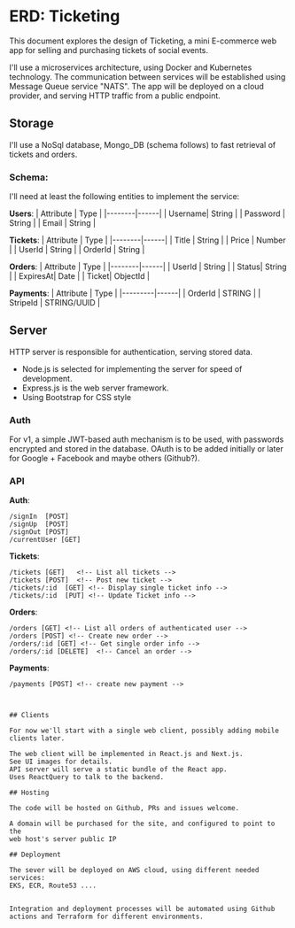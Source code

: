 # ERD: Ticketing

This document explores the design of Ticketing, a mini E-commerce web app for selling
and purchasing tickets of social events.

I'll use a microservices architecture, using Docker and Kubernetes technology. 
The communication between services will be established using Message Queue service "NATS".
The app will be deployed on a cloud provider, and serving HTTP traffic from
a public endpoint.

## Storage

I'll use a NoSql database, Mongo_DB (schema follows) to fast retrieval of tickets and orders.

### Schema:
I'll need at least the following entities to implement the service:

**Users**:
| Attribute | Type |
|--------|------|
| Username| String |
| Password | String |
| Email | String |

**Tickets**:
| Attribute | Type |
|--------|------|
| Title | String |
| Price | Number |
| UserId | String |
| OrderId | String |

**Orders**:
| Attribute | Type |
|--------|------|
| UserId | String |
| Status| String |
| ExpiresAt| Date |
| Ticket| ObjectId |

**Payments**:
| Attribute | Type |
|---------|------|
| OrderId | STRING |
| StripeId | STRING/UUID |


## Server

HTTP server is responsible for authentication, serving stored data.

- Node.js is selected for implementing the server for speed of development.
- Express.js is the web server framework.
- Using Bootstrap for CSS style


### Auth

For v1, a simple JWT-based auth mechanism is to be used, with passwords
encrypted and stored in the database. OAuth is to be added initially or later
for Google + Facebook and maybe others (Github?).

### API

**Auth**:

```
/signIn  [POST]
/signUp  [POST]
/signOut [POST]
/currentUser [GET]
```

**Tickets**:

```
/tickets [GET]   <!-- List all tickets -->
/tickets [POST]  <!-- Post new ticket -->
/tickets/:id  [GET] <!-- Display single ticket info -->
/tickets/:id  [PUT] <!-- Update Ticket info -->
```

**Orders**:

```
/orders [GET] <!-- List all orders of authenticated user -->
/orders [POST] <!-- Create new order -->
/orders/:id [GET] <!-- Get single order info -->
/orders/:id [DELETE]  <!-- Cancel an order -->

```

**Payments**:

```
/payments [POST] <!-- create new payment -->



## Clients

For now we'll start with a single web client, possibly adding mobile clients later.

The web client will be implemented in React.js and Next.js.
See UI images for details.
API server will serve a static bundle of the React app.
Uses ReactQuery to talk to the backend.

## Hosting

The code will be hosted on Github, PRs and issues welcome.

A domain will be purchased for the site, and configured to point to the
web host's server public IP

## Deployment

The sever will be deployed on AWS cloud, using different needed services:
EKS, ECR, Route53 ....


Integration and deployment processes will be automated using Github actions and Terraform for different environments.

